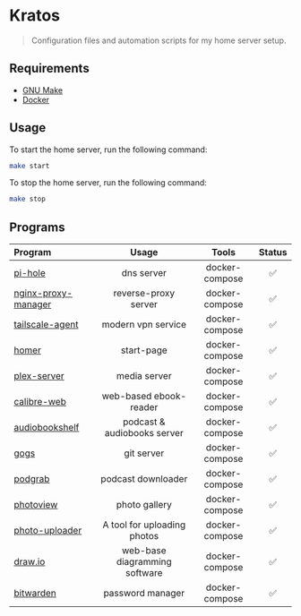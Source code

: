# Kratos
> Configuration files and automation scripts for my home server setup.

## Requirements

- [GNU Make](https://www.gnu.org/software/make/)
- [Docker](https://www.docker.com/#)

## Usage
To start the home server, run the following command:
```bash
make start
```

To stop the home server, run the following command:
```bash
make stop
```

## Programs

| Program                                                    | Usage                              | Tools          | Status |
| :--------------------------------------------------------- | :--------------------------------: | :------------: | :----: |
| [pi-hole](https://pi-hole.net/)                            | dns server                         | docker-compose | ✅ |
| [nginx-proxy-manager](https://nginxproxymanager.com/)      | reverse-proxy server               | docker-compose | ✅ |
| [tailscale-agent](https://tailscale.com/)                  | modern vpn service                 | docker-compose | ✅ |
| [homer](https://github.com/bastienwirtz/homer)             | start-page                         | docker-compose | ✅ |
| [plex-server](https://plex.tv/)                            | media server                       | docker-compose | ✅ |
| [calibre-web](https://github.com/janeczku/calibre-web)     | web-based ebook-reader             | docker-compose | ✅ |
| [audiobookshelf](https://www.audiobookshelf.org/)          | podcast & audiobooks server        | docker-compose | ✅ |
| [gogs](https://gogs.io/)                                   | git server                         | docker-compose | ✅ |
| [podgrab](https://github.com/akhilrex/podgrab)             | podcast downloader                 | docker-compose | ✅ |
| [photoview](https://github.com/photoview/photoview)        | photo gallery                      | docker-compose | ✅ |
| [photo-uploader](https://filebrowser.org/)                 | A tool for uploading photos        | docker-compose | ✅ |
| [draw.io](https://github.com/jgraph/drawio)                | web-base diagramming software      | docker-compose | ✅ |
| [bitwarden](https://bitwarden.com/)                        | password manager                   | docker-compose | ✅ |